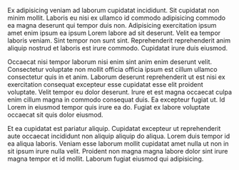 Ex adipisicing veniam ad laborum cupidatat incididunt. Sit cupidatat non minim mollit. Laboris eu nisi ex ullamco id commodo adipisicing commodo ea magna deserunt qui tempor duis non. Adipisicing exercitation ipsum amet enim ipsum ea ipsum Lorem labore ad sit deserunt. Velit ea tempor laboris veniam. Sint tempor non sunt sint. Reprehenderit reprehenderit anim aliquip nostrud et laboris est irure commodo. Cupidatat irure duis eiusmod.

Occaecat nisi tempor laborum nisi enim sint anim enim deserunt velit. Consectetur voluptate non mollit officia officia ipsum est cillum ullamco consectetur quis in et anim. Laborum deserunt reprehenderit ut est nisi ex exercitation consequat excepteur esse cupidatat esse elit proident voluptate. Velit tempor eu dolor deserunt. Irure et est magna occaecat culpa enim cillum magna in commodo consequat duis. Ea excepteur fugiat ut. Id Lorem in eiusmod tempor quis irure ea do. Fugiat ex labore voluptate occaecat sit quis dolor eiusmod.

Et ea cupidatat est pariatur aliquip. Cupidatat excepteur ut reprehenderit aute occaecat incididunt non aliquip aliquip do aliqua. Lorem duis tempor id ea aliqua laboris. Veniam esse laborum mollit cupidatat amet nulla ut non in sit ipsum irure nulla velit. Proident non magna magna labore dolor sint irure magna tempor et id mollit. Laborum fugiat eiusmod qui adipisicing.